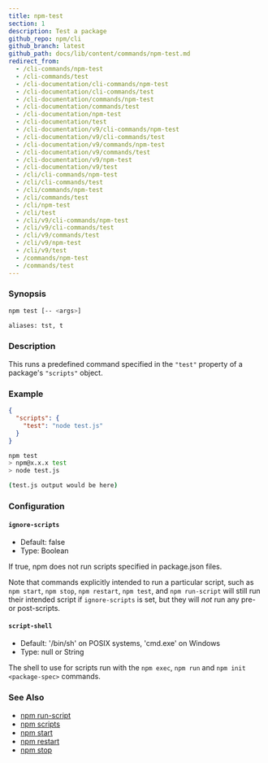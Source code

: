 ```yaml
---
title: npm-test
section: 1
description: Test a package
github_repo: npm/cli
github_branch: latest
github_path: docs/lib/content/commands/npm-test.md
redirect_from:
  - /cli-commands/npm-test
  - /cli-commands/test
  - /cli-documentation/cli-commands/npm-test
  - /cli-documentation/cli-commands/test
  - /cli-documentation/commands/npm-test
  - /cli-documentation/commands/test
  - /cli-documentation/npm-test
  - /cli-documentation/test
  - /cli-documentation/v9/cli-commands/npm-test
  - /cli-documentation/v9/cli-commands/test
  - /cli-documentation/v9/commands/npm-test
  - /cli-documentation/v9/commands/test
  - /cli-documentation/v9/npm-test
  - /cli-documentation/v9/test
  - /cli/cli-commands/npm-test
  - /cli/cli-commands/test
  - /cli/commands/npm-test
  - /cli/commands/test
  - /cli/npm-test
  - /cli/test
  - /cli/v9/cli-commands/npm-test
  - /cli/v9/cli-commands/test
  - /cli/v9/commands/test
  - /cli/v9/npm-test
  - /cli/v9/test
  - /commands/npm-test
  - /commands/test
---
```


### Synopsis

```bash
npm test [-- <args>]

aliases: tst, t
```

### Description

This runs a predefined command specified in the `"test"` property of
a package's `"scripts"` object.

### Example

```json
{
  "scripts": {
    "test": "node test.js"
  }
}
```

```bash
npm test
> npm@x.x.x test
> node test.js

(test.js output would be here)
```

### Configuration

#### `ignore-scripts`

* Default: false
* Type: Boolean

If true, npm does not run scripts specified in package.json files.

Note that commands explicitly intended to run a particular script, such as
`npm start`, `npm stop`, `npm restart`, `npm test`, and `npm run-script`
will still run their intended script if `ignore-scripts` is set, but they
will *not* run any pre- or post-scripts.

#### `script-shell`

* Default: '/bin/sh' on POSIX systems, 'cmd.exe' on Windows
* Type: null or String

The shell to use for scripts run with the `npm exec`, `npm run` and `npm
init <package-spec>` commands.

### See Also

* [npm run-script](/cli/v9/commands/npm-run-script)
* [npm scripts](/cli/v9/using-npm/scripts)
* [npm start](/cli/v9/commands/npm-start)
* [npm restart](/cli/v9/commands/npm-restart)
* [npm stop](/cli/v9/commands/npm-stop)
